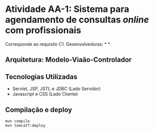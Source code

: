 # Atividade AA-1: Sistema para agendamento de consultas *online* com profissionais
Corresponde ao requisito C1. 
Desenvolvedoras:
*
*

## Arquitetura: Modelo-Viaão-Controlador

## Tecnologias Utilizadas
* Servlet, JSP, JSTL e JDBC (Lado Servidor)
* Javascript e CSS (Lado Cliente)


## Compilação e deploy
```
mvn compile
mvn tomcat7:deploy
```
